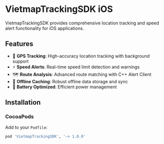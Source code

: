 # VietmapTrackingSDK iOS

VietmapTrackingSDK provides comprehensive location tracking and speed alert functionality for iOS applications.

## Features

- 📍 **GPS Tracking**: High-accuracy location tracking with background support
- ⚡ **Speed Alerts**: Real-time speed limit detection and warnings  
- 🗺️ **Route Analysis**: Advanced route matching with C++ Alert Client
- 💾 **Offline Caching**: Robust offline data storage and sync
- 🔋 **Battery Optimized**: Efficient power management

## Installation

### CocoaPods

Add to your `Podfile`:

```ruby
pod 'VietmapTrackingSDK', '~> 1.0.0'